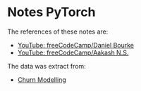 # Notes PyTorch

The references of these notes are:

- [YouTube: freeCodeCamp/Daniel Bourke](https://www.youtube.com/watch?v=V_xro1bcAuA&list=PLWKjhJtqVAblStefaz_YOVpDWqcRScc2s&index=6)
- [YouTube: freeCodeCamp/Aakash N.S.](https://www.youtube.com/watch?v=vo_fUOk-IKk&list=PLWKjhJtqVAbm3T2Eq1_KgloC7ogdXxdRa)

The data was extract from:

- [Churn Modelling](https://www.kaggle.com/datasets/amisha0528/churn-modelling-dataset/data)
